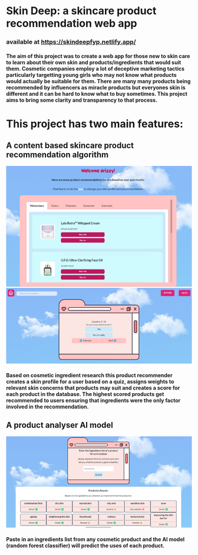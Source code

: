 # Skin Deep: a skincare product recommendation web app
### available at https://skindeepfyp.netlify.app/

#### The aim of this project was to create a web app for those new to skin care to learn about their own skin and products/ingredients that would suit them. Cosmetic companies employ a lot of deceptive marketing tactics particularly targetting young girls who may not know what products would actually be suitable for them. There are many many products being recommended by influencers as miracle products but everyones skin is different and it can be hard to know what to buy sometimes. This project aims to bring some clarity and transparency to that process. 

# This project has two main features:
## A content based skincare product recommendation algorithm 
![alt text](image-1.png) ![alt text](image-2.png)
#### Based on cosmetic ingredient research this product recommender creates a skin profile for a user based on a quiz, assigns weights to relevant skin concerns that products may suit and creates a score for each product in the database. The highest scored products get recommended to users ensuring that ingredients were the only factor involved in the recommendation.

## A product analyser AI model
![alt text](image-3.png)
#### Paste in an ingredients list from any cosmetic product and the AI model (random forest classifier) will predict the uses of each product.
